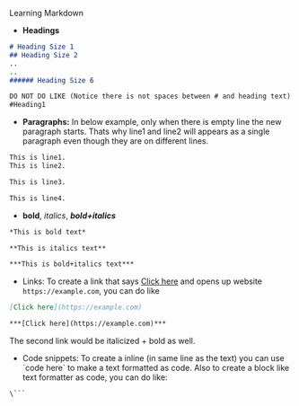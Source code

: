 Learning Markdown

- **Headings**

```md
# Heading Size 1
## Heading Size 2
..
..
###### Heading Size 6

DO NOT DO LIKE (Notice there is not spaces between # and heading text)
#Heading1
```

- **Paragraphs:** In below example, only when there is empty line the new paragraph starts. Thats why line1 and line2 will appears as a single paragraph even though they are on different lines.


```md
This is line1.
This is line2.

This is line3.

This is line4.
```

- **bold**, *italics*, ***bold+italics***

```md
*This is bold text*

**This is italics text**

***This is bold+italics text***
```

- Links: To create a link that says [Click here](https://example.com) and opens up website `https://example.com`, you can do like

```md
[Click here](https://example.com)

***[Click here](https://example.com)***
```

The second link would be italicized + bold as well.

- Code snippets: To create a inline (in same line as the text) you can use \`code here\` to make a text formatted as code. Also to create a block like text formatter as code, you can do like:

```
\```

```
```
